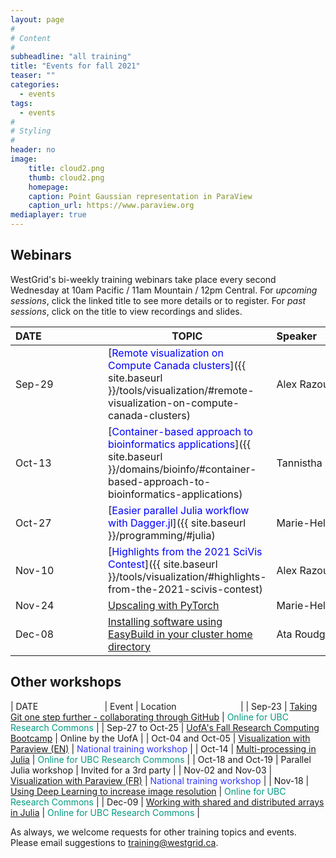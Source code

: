 ```yaml
---
layout: page
#
# Content
#
subheadline: "all training"
title: "Events for fall 2021"
teaser: ""
categories:
  - events
tags:
  - events
#
# Styling
#
header: no
image:
    title: cloud2.png
    thumb: cloud2.png
    homepage:
    caption: Point Gaussian representation in ParaView
    caption_url: https://www.paraview.org
mediaplayer: true
---
```


## Webinars

WestGrid's bi-weekly training webinars take place every second Wednesday at 10am Pacific / 11am Mountain / 12pm
Central. For *upcoming sessions*, click the linked title to see more details or to register. For *past sessions*, click
on the title to view recordings and slides.

| DATE&nbsp;&nbsp;&nbsp;&nbsp;&nbsp;&nbsp;&nbsp;&nbsp;&nbsp;&nbsp;&nbsp;&nbsp;&nbsp;&nbsp;&nbsp;&nbsp;&nbsp;&nbsp;&nbsp;&nbsp;&nbsp; | TOPIC | Speaker&nbsp;&nbsp;&nbsp;&nbsp;&nbsp;&nbsp;&nbsp;&nbsp;&nbsp;&nbsp;&nbsp;&nbsp;&nbsp;&nbsp;&nbsp;&nbsp;&nbsp;&nbsp;&nbsp;&nbsp;&nbsp;&nbsp;&nbsp;&nbsp;&nbsp;&nbsp;&nbsp; |
| ------------- | --------------- | ----------------- |
| Sep-29 | [<span style="color:blue">Remote visualization on Compute Canada clusters</span>]({{ site.baseurl }}/tools/visualization/#remote-visualization-on-compute-canada-clusters) | Alex Razoumov |
| Oct-13 | [<span style="color:blue">Container-based approach to bioinformatics applications</span>]({{ site.baseurl }}/domains/bioinfo/#container-based-approach-to-bioinformatics-applications) | Tannistha Nandi |
| Oct-27 | [<span style="color:blue">Easier parallel Julia workflow with Dagger.jl</span>]({{ site.baseurl }}/programming/#julia) | Marie-Helene Burle |
| Nov-10 | [<span style="color:blue">Highlights from the 2021 SciVis Contest</span>]({{ site.baseurl }}/tools/visualization/#highlights-from-the-2021-scivis-contest) | Alex Razoumov |
| Nov-24 | [Upscaling with PyTorch](https://www.eventbrite.com/e/173723400367) | Marie-Helene Burle |
| Dec-08 | [Installing software using EasyBuild in your cluster home directory](https://www.eventbrite.ca/e/173723921927) | Ata Roudgar | <!-- earlier possibilities: HubZero or Databases on Cedar/Graham -->

<!-- Nov-13[^1] -->
<!-- [^1]: Note the different day of the week (Friday). -->

## Other workshops

| DATE&nbsp;&nbsp;&nbsp;&nbsp;&nbsp;&nbsp;&nbsp;&nbsp;&nbsp;&nbsp;&nbsp;&nbsp;&nbsp;&nbsp;&nbsp;&nbsp;&nbsp;&nbsp;&nbsp;&nbsp;&nbsp;&nbsp;&nbsp;&nbsp;&nbsp;&nbsp; | Event | Location&nbsp;&nbsp;&nbsp;&nbsp;&nbsp;&nbsp;&nbsp;&nbsp;&nbsp;&nbsp;&nbsp;&nbsp;&nbsp;&nbsp;&nbsp;&nbsp;&nbsp;&nbsp;&nbsp;&nbsp;&nbsp;&nbsp;&nbsp;&nbsp;&nbsp; |
| Sep-23 | [Taking Git one step further - collaborating through GitHub](https://libcal.library.ubc.ca/event/3629630) | <span style="color:#049A80">Online for UBC Research Commons</span> |
| Sep-27 to Oct-25 | [UofA's Fall Research Computing Bootcamp](https://www.ualberta.ca/information-services-and-technology/news/2021/fall-2021-research-computing-bootcamp.html) | Online by the UofA |
| Oct-04 and Oct-05 | [Visualization with Paraview (EN)](https://www.eventbrite.ca/e/171338226247) | <span style="color:#3339ff">National training workshop</span> |
| Oct-14 | [Multi-processing in Julia](https://libcal.library.ubc.ca/calendar/vancouver/julia-part-1) | <span style="color:#049A80">Online for UBC Research Commons</span> |
| Oct-18 and Oct-19 | Parallel Julia workshop | Invited for a 3rd party |
| Nov-02 and Nov-03 | [Visualization with Paraview (FR)](https://www.eventbrite.ca/e/172208820217) | <span style="color:#3339ff">National training workshop</span> |
| Nov-18 | [Using Deep Learning to increase image resolution](https://libcal.library.ubc.ca/calendar/vancouver/deep-learning-image-processing) | <span style="color:#049A80">Online for UBC Research Commons</span> |
| Dec-09 | [Working with shared and distributed arrays in Julia](https://libcal.library.ubc.ca/calendar/vancouver/julia-part-2) | <span style="color:#049A80">Online for UBC Research Commons</span> |

As always, we welcome requests for other training topics and events. Please email suggestions to training@westgrid.ca.
